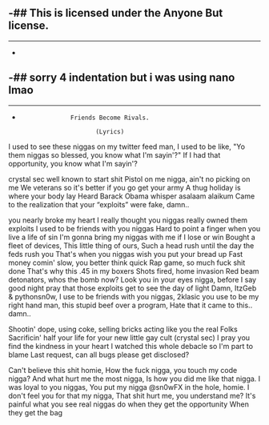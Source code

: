 -## This is licensed under the Anyone But license.
 - 
 ----
 - 
 -## sorry 4 indentation but i was using nano lmao
 -
 ----
 - 	 
 					 Friends Become Rivals.
						    
						    (Lyrics)

I used to see these niggas on my twitter feed man,
I used to be like, "Yo them niggas so blessed, you know what I'm sayin'?"
If I had that opportunity, you know what I'm sayin'?

crystal sec well known to start shit
Pistol on me nigga, ain't no picking on me
We veterans so it's better if you go get your army
A thug holiday is where your body lay
Heard Barack Obama whisper asalaam alaikum
Came to the realization that your “exploits” were fake, damn..

you nearly broke my heart
I really thought you niggas really owned them exploits
I used to be friends with you niggas
Hard to point a finger when you live a life of sin
I'm gonna bring my niggas with me if I lose or win
Bought a fleet of devices,
This little thing of ours,
Such a head rush until the day the feds rush you
That's when you niggas wish you put your bread up
Fast money comin' slow, you better think quick
Rap game, so much fuck shit done
That's why this .45 in my boxers
Shots fired, home invasion 
Red beam detonators, whos the bomb now?
Look you in your eyes nigga, before I say good night
pray that those exploits get to see the day of light
Damn, ItzGeb & pythonsn0w, I use to be friends with you niggas,
2klasic you use to be my right hand man,
this stupid beef over a program,
Hate that it came to this..
damn..

Shootin' dope, using coke, selling bricks acting like you the real Folks
Sacrificin' half your life for your new little gay cult (crystal sec)
I pray you find the kindness in your heart
I watched this whole debacle so I'm part to blame
Last request, can all bugs please get disclosed?

Can't believe this shit homie,
How the fuck nigga, you touch my code nigga?
And what hurt me the most nigga,
Is how you did me like that nigga.
I was loyal to you niggas,
You put my nigga @sn0wFX in the hole, homie.
I don't feel you for that my nigga,
That shit hurt me, you understand me?
It's painful what you see real niggas do when they get the opportunity 
When they get the bag
